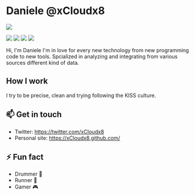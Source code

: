 # Daniele @xCloudx8

[![](https://badgen.net/static/OS/Ubuntu/orange?icon=Github)](https://www.ubuntu.com)

[![](https://img.shields.io/badge/-Twitter-informational?style=for-the-badge&logo=twitter&logoColor=white&color=red)](https://twitter.com/xCloudx8)
[![](https://img.shields.io/badge/-Linkedin-informational?style=for-the-badge&logo=linkedin&logoColor=white&color=red)](https://linkedin.com/in/castrovillidaniele)
[![](https://img.shields.io/badge/-xcloudx8.github.io-red?style=for-the-badge&logo=serverfault)](https://xcloudx8.github.io)
[![](https://img.shields.io/badge/-Dev-informational?style=for-the-badge&logo=devto&logoColor=white&color=000000)](https://dev.to/xcloudx8)



Hi, I'm Daniele I'm in love for every new technology from new programming code to new tools. Spcialized in analyzing and integrating from various sources different kind of data.

## How I work
I try to be precise, clean and trying following the KISS culture.

## 📫  Get in touch
- Twitter: https://twitter.com/xCloudx8
- Personal site: https://xCloudx8.github.com/

##  ⚡ Fun fact
- Drummer 🥁
- Runner 🏃
- Gamer 🎮
